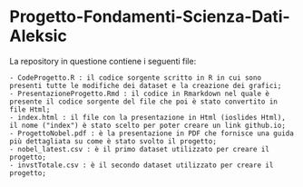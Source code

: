 # Progetto-Fondamenti-Scienza-Dati-Aleksic

La repository in questione contiene i seguenti file:

    - CodeProgetto.R : il codice sorgente scritto in R in cui sono presenti tutte le modifiche dei dataset e la creazione dei grafici;
    - PresentazioneProgetto.Rmd : il codice in Rmarkdown nel quale è presente il codice sorgente del file che poi è stato convertito in file Html;
    - index.html : il file con la presentazione in Html (ioslides Html), il nome ("index") è stato scelto per poter creare un link github.io;
    - ProgettoNobel.pdf : è la presentazione in PDF che fornisce una guida più dettagliata su come è stato svolto il progetto;
    - nobel_latest.csv : è il primo dataset utilizzato per creare il progetto;
    - invstTotale.csv : è il secondo dataset utilizzato per creare il progetto;
    

